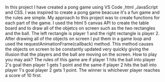 In this project I have created a pong game using VS Code ,html ,JavaScript and CSS. I was inspired to create a pong game beacuse it's a fun game and the rules are simple. My approach to this project was to create functions for each part of the game. I used the html 5 canvas API to create the table board and to draw all of the objetcs on screen such as the two rectangles and the ball. The left rectangle is player 1 and the right rectangle is player 2. After drawing all of the objects on screen 
I put them in a game loop and used the requestAnimationFrame(callback) method. This method causes the objects on screen to be constantly updated very quickly giving the illusion that the players and the ball are moving on the screen. How to play you may ask? The rules of this game are if player 1 hits the ball into player 2's goal then player 1 gets 1 point and the same if player 2 hits the ball into player 1's goal player 2 gets 1 point. The winner is whichever player reaches a score of 10 first.
